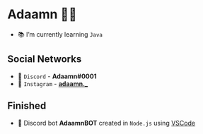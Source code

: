 # Adaamn 💂🏻

- 📚 I’m currently learning `Java`

## Social Networks
- 💬 `Discord` - **Adaamn#0001**
- 📱 `Instagram` - **[adaamn._](https://instagram.com/adaamn._)**

## Finished
- 🤖 Discord bot **AdaamnBOT** created in `Node.js` using [VSCode](https://code.visualstudio.com/)
